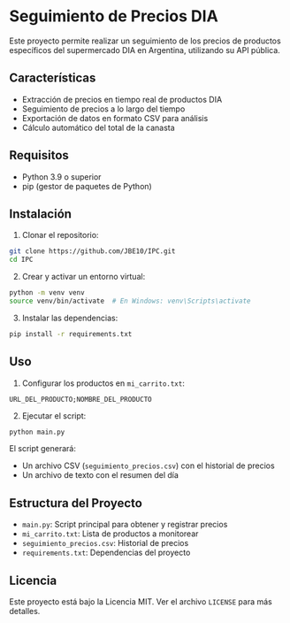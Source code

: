 # Seguimiento de Precios DIA

Este proyecto permite realizar un seguimiento de los precios de productos específicos del supermercado DIA en Argentina, utilizando su API pública.

## Características

- Extracción de precios en tiempo real de productos DIA
- Seguimiento de precios a lo largo del tiempo
- Exportación de datos en formato CSV para análisis
- Cálculo automático del total de la canasta

## Requisitos

- Python 3.9 o superior
- pip (gestor de paquetes de Python)

## Instalación

1. Clonar el repositorio:
```bash
git clone https://github.com/JBE10/IPC.git
cd IPC
```

2. Crear y activar un entorno virtual:
```bash
python -m venv venv
source venv/bin/activate  # En Windows: venv\Scripts\activate
```

3. Instalar las dependencias:
```bash
pip install -r requirements.txt
```

## Uso

1. Configurar los productos en `mi_carrito.txt`:
```
URL_DEL_PRODUCTO;NOMBRE_DEL_PRODUCTO
```

2. Ejecutar el script:
```bash
python main.py
```

El script generará:
- Un archivo CSV (`seguimiento_precios.csv`) con el historial de precios
- Un archivo de texto con el resumen del día

## Estructura del Proyecto

- `main.py`: Script principal para obtener y registrar precios
- `mi_carrito.txt`: Lista de productos a monitorear
- `seguimiento_precios.csv`: Historial de precios
- `requirements.txt`: Dependencias del proyecto

## Licencia

Este proyecto está bajo la Licencia MIT. Ver el archivo `LICENSE` para más detalles. 